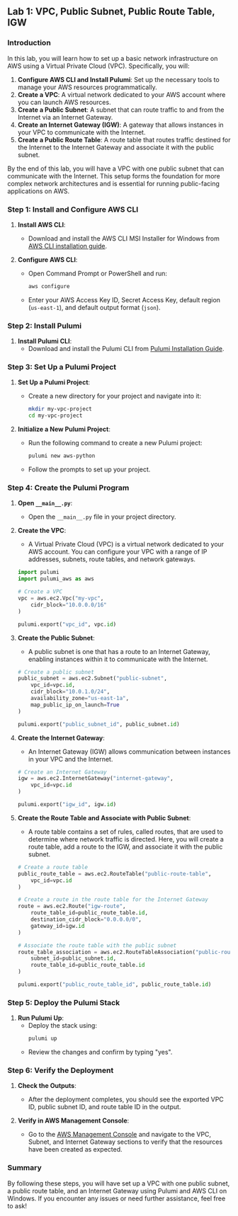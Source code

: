 ## Lab 1: VPC, Public Subnet, Public Route Table, IGW

### Introduction

In this lab, you will learn how to set up a basic network infrastructure on AWS using a Virtual Private Cloud (VPC). Specifically, you will:

1. **Configure AWS CLI and Install Pulumi**: Set up the necessary tools to manage your AWS resources programmatically.
2. **Create a VPC**: A virtual network dedicated to your AWS account where you can launch AWS resources.
3. **Create a Public Subnet**: A subnet that can route traffic to and from the Internet via an Internet Gateway.
4. **Create an Internet Gateway (IGW)**: A gateway that allows instances in your VPC to communicate with the Internet.
5. **Create a Public Route Table**: A route table that routes traffic destined for the Internet to the Internet Gateway and associate it with the public subnet.

By the end of this lab, you will have a VPC with one public subnet that can communicate with the Internet. This setup forms the foundation for more complex network architectures and is essential for running public-facing applications on AWS.

### Step 1: Install and Configure AWS CLI

1. **Install AWS CLI**:
   - Download and install the AWS CLI MSI Installer for Windows from [AWS CLI installation guide](https://docs.aws.amazon.com/cli/latest/userguide/getting-started-install.html).

2. **Configure AWS CLI**:
   - Open Command Prompt or PowerShell and run:
     ```sh
     aws configure
     ```
   - Enter your AWS Access Key ID, Secret Access Key, default region (`us-east-1`), and default output format (`json`).

### Step 2: Install Pulumi

1. **Install Pulumi CLI**:
   - Download and install the Pulumi CLI from [Pulumi Installation Guide](https://www.pulumi.com/docs/get-started/install/).

### Step 3: Set Up a Pulumi Project

1. **Set Up a Pulumi Project**:
   - Create a new directory for your project and navigate into it:
     ```sh
     mkdir my-vpc-project
     cd my-vpc-project
     ```

2. **Initialize a New Pulumi Project**:
   - Run the following command to create a new Pulumi project:
     ```sh
     pulumi new aws-python
     ```
   - Follow the prompts to set up your project.

### Step 4: Create the Pulumi Program

1. **Open `__main__.py`**:
   - Open the `__main__.py` file in your project directory.

2. **Create the VPC**:
   - A Virtual Private Cloud (VPC) is a virtual network dedicated to your AWS account. You can configure your VPC with a range of IP addresses, subnets, route tables, and network gateways.
   ```python
   import pulumi
   import pulumi_aws as aws

   # Create a VPC
   vpc = aws.ec2.Vpc("my-vpc",
       cidr_block="10.0.0.0/16"
   )

   pulumi.export("vpc_id", vpc.id)
   ```

3. **Create the Public Subnet**:
   - A public subnet is one that has a route to an Internet Gateway, enabling instances within it to communicate with the Internet.
   ```python
   # Create a public subnet
   public_subnet = aws.ec2.Subnet("public-subnet",
       vpc_id=vpc.id,
       cidr_block="10.0.1.0/24",
       availability_zone="us-east-1a",
       map_public_ip_on_launch=True
   )

   pulumi.export("public_subnet_id", public_subnet.id)
   ```

4. **Create the Internet Gateway**:
   - An Internet Gateway (IGW) allows communication between instances in your VPC and the Internet.
   ```python
   # Create an Internet Gateway
   igw = aws.ec2.InternetGateway("internet-gateway",
       vpc_id=vpc.id
   )

   pulumi.export("igw_id", igw.id)
   ```

5. **Create the Route Table and Associate with Public Subnet**:
   - A route table contains a set of rules, called routes, that are used to determine where network traffic is directed. Here, you will create a route table, add a route to the IGW, and associate it with the public subnet.
   ```python
   # Create a route table
   public_route_table = aws.ec2.RouteTable("public-route-table",
       vpc_id=vpc.id
   )

   # Create a route in the route table for the Internet Gateway
   route = aws.ec2.Route("igw-route",
       route_table_id=public_route_table.id,
       destination_cidr_block="0.0.0.0/0",
       gateway_id=igw.id
   )

   # Associate the route table with the public subnet
   route_table_association = aws.ec2.RouteTableAssociation("public-route-table-association",
       subnet_id=public_subnet.id,
       route_table_id=public_route_table.id
   )

   pulumi.export("public_route_table_id", public_route_table.id)
   ```

### Step 5: Deploy the Pulumi Stack

1. **Run Pulumi Up**:
   - Deploy the stack using:
     ```sh
     pulumi up
     ```
   - Review the changes and confirm by typing "yes".

### Step 6: Verify the Deployment

1. **Check the Outputs**:
   - After the deployment completes, you should see the exported VPC ID, public subnet ID, and route table ID in the output.

2. **Verify in AWS Management Console**:
   - Go to the [AWS Management Console](https://aws.amazon.com/console/) and navigate to the VPC, Subnet, and Internet Gateway sections to verify that the resources have been created as expected.

### Summary

By following these steps, you will have set up a VPC with one public subnet, a public route table, and an Internet Gateway using Pulumi and AWS CLI on Windows. If you encounter any issues or need further assistance, feel free to ask!